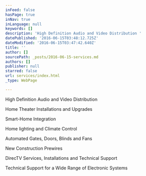 ```yaml
---
inFeed: false
hasPage: true
inNav: true
inLanguage: null
keywords: []
description: 'High Definition Audio and Video Distribution '
datePublished: '2016-06-15T03:48:12.725Z'
dateModified: '2016-06-15T03:47:42.640Z'
title: ''
author: []
sourcePath: _posts/2016-06-15-services.md
authors: []
publisher: null
starred: false
url: services/index.html
_type: WebPage

---
```

High Definition Audio and Video Distribution 

Home Theater Installations and Upgrades 

Smart-Home Integration 

Home lighting and Climate Control 

Automated Gates, Doors, Blinds and Fans 

New Construction Prewires 

DirecTV Services, Installations and Technical Support 

Technical Support for a Wide Range of Electronic Systems